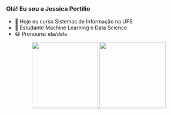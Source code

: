 ### Olá! Eu sou a Jessica Portilio


- 🔭 Hoje eu curso Sistemas de Informação na UFS
- 🌱 Estudante Machine Learning e Data Science
- 😄 Pronouns: ela/dela

<div align="center">
  <a href="https://github.com/JessicaPortilio">
  <img height="180em" src="https://github-readme-stats.vercel.app/api?username=jessicaportilio&show_icons=true&theme=dracula&include_all_commits=true&count_private=true"/>
  <img height="180em" src="https://github-readme-stats.vercel.app/api/top-langs/?username=jessicaportilio&layout=compact&langs_count=7&theme=dracula"/>
    
  ##
    
   <div> 
  
 
</div>
